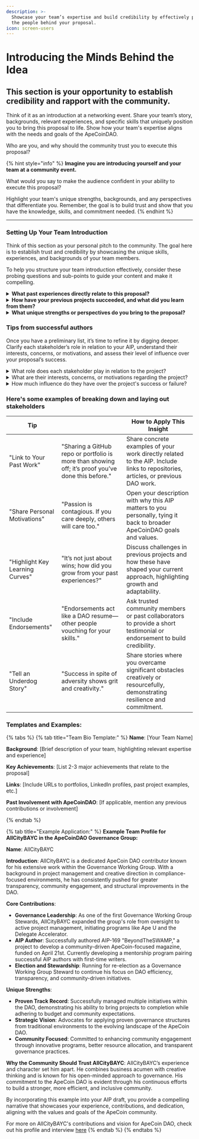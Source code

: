 ```yaml
---
description: >-
  Showcase your team’s expertise and build credibility by effectively presenting
  the people behind your proposal.
icon: screen-users
---
```


# Introducing the Minds Behind the Idea

## This section is your opportunity to establish credibility and rapport with the community.&#x20;

Think of it as an introduction at a networking event. Share your team’s story, backgrounds, relevant experiences, and specific skills that uniquely position you to bring this proposal to life. Show how your team's expertise aligns with the needs and goals of the ApeCoinDAO.

Who are you, and why should the community trust you to execute this proposal?

{% hint style="info" %}
**Imagine you are introducing yourself and your team at a community event.**&#x20;

What would you say to make the audience confident in your ability to execute this proposal?&#x20;

Highlight your team's unique strengths, backgrounds, and any perspectives that differentiate you. Remember, the goal is to build trust and show that you have the knowledge, skills, and commitment needed.
{% endhint %}

***

### **Setting Up Your Team Introduction**

Think of this section as your personal pitch to the community. The goal here is to establish trust and credibility by showcasing the unique skills, experiences, and backgrounds of your team members.&#x20;

To help you structure your team introduction effectively, consider these probing questions and sub-points to guide your content and make it compelling.

<details>

<summary><strong>What past experiences directly relate to this proposal?</strong></summary>

* **Which projects or initiatives have you or your team members worked on that mirror the goals of this proposal?**\
  Think about similar projects in terms of scope, scale, or focus. \
  How do these experiences show your ability to handle this one?
* **How have you applied lessons from these past experiences to this proposal?**\
  Reflect on challenges you faced in previous projects. \
  What did you learn, and how will it help you overcome potential hurdles in this new venture?
* **What outcomes from previous projects demonstrate your team’s effectiveness?**\
  Share specific successes, such as project completions, partnerships, or measurable impacts, to build credibility.

</details>

<details>

<summary><strong>How have your previous projects succeeded, and what did you learn from them?</strong></summary>

* **What were the standout successes in your past projects?**\
  Identify key accomplishments or milestones that highlight your team’s capability to deliver results.
* **Which challenges did you encounter, and how did you overcome them?**\
  Discuss the difficulties faced during those projects and the strategies you used to tackle them. How have these experiences shaped your current approach?
* **How have you adapted and refined your methods over time?**\
  Explain how past experiences have informed changes or improvements in your processes, making you more prepared for future success.

</details>

<details>

<summary><strong>What unique strengths or perspectives do you bring to the proposal?</strong></summary>

* **What unique skills or knowledge does your team possess that are particularly relevant here?**\
  Consider any technical skills, community insights, or market expertise that distinguish your team from others.
* **Are there any creative or innovative methodologies you plan to employ?**\
  Highlight fresh approaches, tools, or techniques you bring to the table that can enhance the proposal's impact.
* **How does your team’s mission align with the values of the ApeCoin community?**\
  Reflect on why your team cares about this proposal. Why is it important to you, and how does it align with the broader mission and values of the DAO?

</details>

### Tips from successful authors

Once you have a preliminary list, it’s time to refine it by digging deeper. Clarify each stakeholder’s role in relation to your AIP, understand their interests, concerns, or motivations, and assess their level of influence over your proposal’s success.

<details>

<summary>What role does each stakeholder play in relation to the project?</summary>

Understand whether each stakeholder is an internal member shaping the community from within or an external player influencing from the outside. Recognise their unique position and potential impact—whether they are decision-makers, influencers, or those affected by the project's outcomes—so you can tailor your approach to engage them effectively.

</details>

<details>

<summary>What are their interests, concerns, or motivations regarding the project?</summary>

Dive deeper into what truly drives each stakeholder. Are they motivated by financial returns, policy adherence, community growth, or something else entirely? By pinpointing their core motivations, you can align your proposal to address their concerns and highlight the benefits that matter most to them.

</details>

<details>

<summary>How much influence do they have over the project's success or failure?</summary>

Evaluate the power dynamics at play. Determine who holds significant sway, whose support can accelerate your proposal, or whose opposition could stall it. Knowing their level of influence allows you to prioritize your efforts and strategically engage with those who can shape the project's direction and outcome.

</details>

### Here's some examples of breaking down and laying out stakeholders

<table data-card-size="large" data-view="cards"><thead><tr><th>Tip</th><th></th><th>How to Apply This Insight</th></tr></thead><tbody><tr><td>"Link to Your Past Work"</td><td>"Sharing a GitHub repo or portfolio is more than showing off; it’s proof you’ve done this before."</td><td>Share concrete examples of your work directly related to the AIP. Include links to repositories, articles, or previous DAO work.</td></tr><tr><td>"Share Personal Motivations"</td><td>"Passion is contagious. If you care deeply, others will care too."</td><td>Open your description with why this AIP matters to you personally, tying it back to broader ApeCoinDAO goals and values.</td></tr><tr><td>"Highlight Key Learning Curves"</td><td>"It’s not just about wins; how did you grow from your past experiences?"</td><td>Discuss challenges in previous projects and how these have shaped your current approach, highlighting growth and adaptability.</td></tr><tr><td>"Include Endorsements"</td><td>"Endorsements act like a DAO resume—other people vouching for your skills."</td><td>Ask trusted community members or past collaborators to provide a short testimonial or endorsement to build credibility.</td></tr><tr><td>"Tell an Underdog Story"</td><td>"Success in spite of adversity shows grit and creativity."</td><td>Share stories where you overcame significant obstacles creatively or resourcefully, demonstrating resilience and commitment.</td></tr></tbody></table>

### Templates and Examples:

{% tabs %}
{% tab title="Team Bio Template:" %}
**Name**: \[Your Team Name]

**Background**: \[Brief description of your team, highlighting relevant expertise and experience]

**Key Achievements**: \[List 2-3 major achievements that relate to the proposal]

**Links**: \[Include URLs to portfolios, LinkedIn profiles, past project examples, etc.]

**Past Involvement with ApeCoinDAO**: \[If applicable, mention any previous contributions or involvement]


{% endtab %}

{% tab title="Example Application:" %}
**Example Team Profile for AllCityBAYC in the ApeCoinDAO Governance Group:**

**Name**: AllCityBAYC

**Introduction**: AllCityBAYC is a dedicated ApeCoin DAO contributor known for his extensive work within the Governance Working Group. With a background in project management and creative direction in compliance-focused environments, he has consistently pushed for greater transparency, community engagement, and structural improvements in the DAO.

**Core Contributions**:

* **Governance Leadership**: As one of the first Governance Working Group Stewards, AllCityBAYC expanded the group's role from oversight to active project management, initiating programs like Ape U and the Delegate Accelerator.
* **AIP Author**: Successfully authored AIP-169 "BeyondTheSWAMP," a project to develop a community-driven ApeCoin-focused magazine, funded on April 21st. Currently developing a mentorship program pairing successful AIP authors with first-time writers.
* **Election and Stewardship**: Running for re-election as a Governance Working Group Steward to continue his focus on DAO efficiency, transparency, and community-driven initiatives.

**Unique Strengths**:

* **Proven Track Record**: Successfully managed multiple initiatives within the DAO, demonstrating his ability to bring projects to completion while adhering to budget and community expectations.
* **Strategic Vision**: Advocates for applying proven governance structures from traditional environments to the evolving landscape of the ApeCoin DAO.
* **Community Focused**: Committed to enhancing community engagement through innovative programs, better resource allocation, and transparent governance practices.

**Why the Community Should Trust AllCityBAYC**: AllCityBAYC’s experience and character set him apart. He combines business acumen with creative thinking and is known for his open-minded approach to governance. His commitment to the ApeCoin DAO is evident through his continuous efforts to build a stronger, more efficient, and inclusive community.

By incorporating this example into your AIP draft, you provide a compelling narrative that showcases your experience, contributions, and dedication, aligning with the values and goals of the ApeCoin community.

For more on AllCityBAYC's contributions and vision for ApeCoin DAO, check out his profile and interview [here](https://www.theboredapegazette.com)​
{% endtab %}
{% endtabs %}
